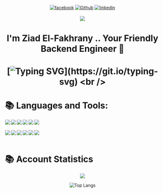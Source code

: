 <div align="center">
 <p>
   <a href="https://www.facebook.com/Fakhranyyy" target="_blank"><img alt="facebook" src="https://img.shields.io/badge/facebook-%231DA1F2?style=for-the-badge&logo=facebook&logoColor=white" /></a>
  <a href="https://github.com/fakhranyy" target="_blank"><img alt="Github" src="https://img.shields.io/badge/GitHub-%2312100E.svg?&style=for-the-badge&logo=Github&logoColor=white" /></a>

  <a href="https://linkedin.com/in/fakhranyy" target="_blank">
<img src=https://img.shields.io/badge/linkedin-%231E77B5.svg?&style=for-the-badge&logo=linkedin&logoColor=white alt=linkedin style="margin-bottom: 5px;" />
</a>  
</p>
</div>

<div align="center">
  <img src="https://komarev.com/ghpvc/?username=fakhranyy&style=for-the-badge"  />
</div>

<h1 align="center">I'm Ziad El-Fakhrany .. Your Friendly Backend Engineer 👻</h1>

<h1 align="center"> 
  
  [![Typing SVG](https://readme-typing-svg.demolab.com?font=Madimi+One&size=32&pause=1000&color=00E9F7&random=false&width=435&lines=Ziad+El-Fakhrany+Is+Here+...;Your+friendly+Backend+Engineer;Stay+Positive+-+Think+Different+;+Work+Hard+-+Keep+Coding!)](https://git.io/typing-svg)
  <br />
  
# 📚 Languages and Tools:

<div align="center">

<img align="left" src="https://img.shields.io/badge/javascript-%23323330.svg?style=for-the-badge&logo=javascript&logoColor=%23F7DF1E"/>

<img align="left" src="https://img.shields.io/badge/typescript-%23007ACC.svg?style=for-the-badge&logo=typescript&logoColor=white"/>

<img align="left" src="https://img.shields.io/badge/node.js-6DA55F?style=for-the-badge&logo=node.js&logoColor=white"/>

<img align="left" src="https://img.shields.io/badge/express.js-%23404d59.svg?style=for-the-badge&logo=express&logoColor=%2361DAFB"/>

<img align="left" src="https://img.shields.io/badge/nestjs-%23E0234E.svg?style=for-the-badge&logo=nestjs&logoColor=white"/>

<img align="left" src="https://img.shields.io/badge/-jest-%23C21325?style=for-the-badge&logo=jest&logoColor=white"/>
</div>
<br>
</br>

<div align="center">
<img align="left" src="https://img.shields.io/badge/MongoDB-%234ea94b.svg?style=for-the-badge&logo=mongodb&logoColor=white"/>

<img align="left" src="https://img.shields.io/badge/mysql-%23316192.svg?style=for-the-badge&logo=mysql&logoColor=white"/>

<img align="left" src="https://img.shields.io/badge/docker-%23316192.svg?style=for-the-badge&logo=docker&logoColor=white"/>

<img align="left" src="https://img.shields.io/badge/git-%23323330.svg?style=for-the-badge&logo=git&logoColor=white"/>

<img align="left" src="https://img.shields.io/badge/typeorm-%23316192.svg?style=for-the-badge&logo=typeorm&logoColor=white"/>

<img align="left" src="https://img.shields.io/badge/mongoose-%23C21325.svg?style=for-the-badge&mongoose=git&logoColor=white"/>
</div>

<br>
<br/>

# 📚 Account Statistics
<div align="center" width="47%">
<img   src="https://github-readme-stats.vercel.app/api?username=fakhranyy&show_icons=true&theme=gruvbox"/>
</div>

<div align="center" width="47%">

![Top Langs](https://github-readme-stats.vercel.app/api/top-langs/?username=fakhranyy&layout=compact&show_icons=true&theme=dark)
</div>
</a>  
</p>
</div>
